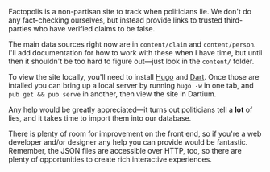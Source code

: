 Factopolis is a non-partisan site to track when politicians lie.  We
don't do any fact-checking ourselves, but instead provide links to
trusted third-parties who have verified claims to be false.

The main data sources right now are in `content/claim` and
`content/person`.  I'll add documentation for how to work with these
when I have time, but until then it shouldn't be too hard to figure
out—just look in the `content/` folder.

To view the site locally, you'll need to install
[Hugo](https://gohugo.io/overview/installing/) and
[Dart](https://www.dartlang.org/install).  Once those are intalled you
can bring up a local server by running `hugo -w` in one tab, and `pub
get && pub serve` in another, then view the site in Dartium.

Any help would be greatly appreciated—it turns out politicians tell a
**lot** of lies, and it takes time to import them into our database.

There is plenty of room for improvement on the front end, so if you're
a web developer and/or designer any help you can provide would be
fantastic.  Remember, the JSON files are accessible over HTTP, too, so
there are plenty of opportunities to create rich interactive
experiences.

